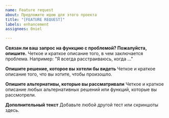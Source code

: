 ```yaml
---
name: Feature request
about: Предложите идею для этого проекта
title: "[FEATURE REQUEST]"
labels: enhancement
assignees: 0niel

---
```


**Связан ли ваш запрос на функцию с проблемой? Пожалуйста, опишите.**
Четкое и краткое описание того, в чем заключается проблема. Например: "Я всегда расстраиваюсь, когда ..."

**Опишите решение, которое вы хотели бы видеть**
Четкое и краткое описание того, что вы хотите, чтобы произошло.

**Опишите альтернативы, которые вы рассматривали**
Четкое и краткое описание любых альтернативных решений или функций, которые вы рассмотрели.

**Дополнительный текст**
Добавьте любой другой тест или скриншоты здесь.
